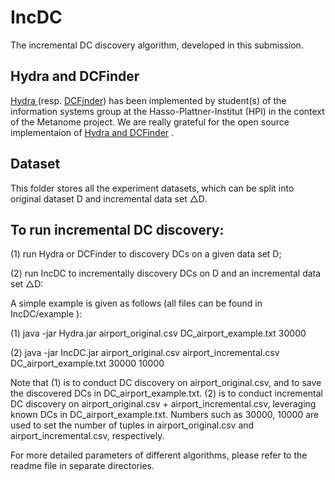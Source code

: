 # IncDC
The incremental DC discovery algorithm, developed in this submission.

## Hydra and DCFinder
[Hydra ](https://dl.acm.org/doi/10.14778/3192965.3192968)(resp. [DCFinder](https://dl.acm.org/doi/10.14778/3368289.3368293)) has been implemented by student(s) of the information systems group at the Hasso-Plattner-Institut (HPI) in the context of the Metanome project. We are really grateful for the open source implementaion of [Hydra and DCFinder](https://github.com/HPI-Information-Systems/metanome-algorithms) . 

## Dataset
This folder stores all the experiment datasets, which can be split into original dataset D and incremental data set △D.

## To run incremental DC discovery:
(1) run Hydra or DCFinder to discovery DCs on a given data set D;

(2) run IncDC to incrementally discovery DCs on D and an incremental data set △D:

A simple example is given as follows (all files can be found in IncDC/example ):

(1) java -jar Hydra.jar airport_original.csv DC_airport_example.txt 30000

(2) java -jar IncDC.jar airport_original.csv airport_incremental.csv DC_airport_example.txt 30000 10000  

Note that (1) is to conduct DC discovery on airport_original.csv, and to save the discovered DCs in DC_airport_example.txt. (2) is to conduct incremental DC discovery on airport_original.csv + airport_incremental.csv, leveraging known DCs in DC_airport_example.txt. Numbers such as 30000, 10000 are used to set the number of tuples in airport_original.csv and airport_incremental.csv,  respectively. 

For more detailed parameters of different algorithms, please refer to the readme file in separate directories.
